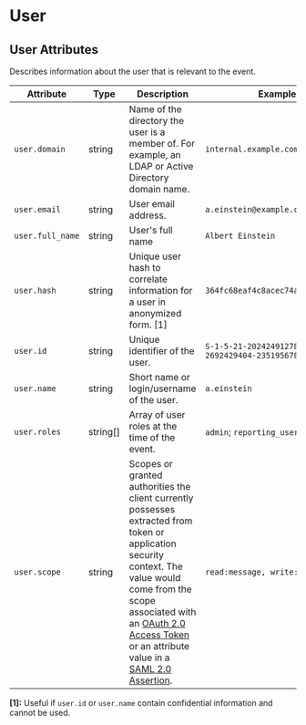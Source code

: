 <!--- Hugo front matter used to generate the website version of this page:
--->

<!-- NOTE: THIS FILE IS AUTOGENERATED. DO NOT EDIT BY HAND. -->
<!-- see templates/registry/markdown/attribute_namespace.md.j2 -->

# User

## User Attributes

Describes information about the user that is relevant to the event.

| Attribute        | Type     | Description                                                                                                                                                                                                                                                                                                                                                                             | Examples                                           | Stability                                                        |
| ---------------- | -------- | --------------------------------------------------------------------------------------------------------------------------------------------------------------------------------------------------------------------------------------------------------------------------------------------------------------------------------------------------------------------------------------- | -------------------------------------------------- | ---------------------------------------------------------------- |
| `user.domain`    | string   | Name of the directory the user is a member of. For example, an LDAP or Active Directory domain name.                                                                                                                                                                                                                                                                                    | `internal.example.com`                             | ![Experimental](https://img.shields.io/badge/-experimental-blue) |
| `user.email`     | string   | User email address.                                                                                                                                                                                                                                                                                                                                                                     | `a.einstein@example.com`                           | ![Experimental](https://img.shields.io/badge/-experimental-blue) |
| `user.full_name` | string   | User's full name                                                                                                                                                                                                                                                                                                                                                                        | `Albert Einstein`                                  | ![Experimental](https://img.shields.io/badge/-experimental-blue) |
| `user.hash`      | string   | Unique user hash to correlate information for a user in anonymized form. [1]                                                                                                                                                                                                                                                                                                            | `364fc68eaf4c8acec74a4e52d7d1feaa`                 | ![Experimental](https://img.shields.io/badge/-experimental-blue) |
| `user.id`        | string   | Unique identifier of the user.                                                                                                                                                                                                                                                                                                                                                          | `S-1-5-21-202424912787-2692429404-2351956786-1000` | ![Experimental](https://img.shields.io/badge/-experimental-blue) |
| `user.name`      | string   | Short name or login/username of the user.                                                                                                                                                                                                                                                                                                                                               | `a.einstein`                                       | ![Experimental](https://img.shields.io/badge/-experimental-blue) |
| `user.roles`     | string[] | Array of user roles at the time of the event.                                                                                                                                                                                                                                                                                                                                           | `admin`; `reporting_user`                          | ![Experimental](https://img.shields.io/badge/-experimental-blue) |
| `user.scope`     | string   | Scopes or granted authorities the client currently possesses extracted from token or application security context. The value would come from the scope associated with an [OAuth 2.0 Access Token](https://tools.ietf.org/html/rfc6749#section-3.3) or an attribute value in a [SAML 2.0 Assertion](http://docs.oasis-open.org/security/saml/Post2.0/sstc-saml-tech-overview-2.0.html). | `read:message, write:files`                        | ![Experimental](https://img.shields.io/badge/-experimental-blue) |

**[1]:** Useful if `user.id` or `user.name` contain confidential information and cannot be used.
